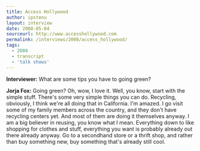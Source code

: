 ```yaml
---
title: Access Hollywood 
author: ipstenu
layout: interview
date: 2008-05-04
sourceurl: http://www.accesshollywood.com  
permalink: /interviews/2008/access_hollywood/
tags:
  - 2008
  - transcript
  - 'talk shows'
---
```


**Interviewer:** What are some tips you have to going green?

**Jorja Fox:** Going green? Oh, wow, I love it. Well, you know, start with the simple stuff. There's some very simple things you can do. Recycling, obviously, I think we're all doing that in California. I'm amazed. I go visit some of my family members across the country, and they don't have recycling centers yet. And most of them are doing it themselves anyway. I am a big believer in reusing, you know what I mean. Everything down to like shopping for clothes and stuff, everything you want is probably already out there already anyway. Go to a secondhand store or a thrift shop, and rather than buy something new, buy something that's already still cool. 